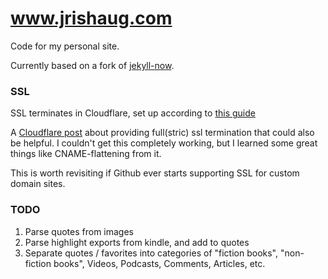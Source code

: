 # www.jrishaug.com
Code for my personal site.

Currently based on a fork of [jekyll-now](https://github.com/barryclark/jekyll-now).

### SSL
SSL terminates in Cloudflare, set up according to [this guide](https://sheharyar.me/blog/free-ssl-for-github-pages-with-custom-domains/)

A [Cloudflare post](https://blog.cloudflare.com/secure-and-fast-github-pages-with-cloudflare/) about 
providing full(stric) ssl termination that could also be helpful. I couldn't get this completely working,
but I learned some great things like CNAME-flattening from it.

This is worth revisiting if Github ever starts supporting SSL for custom domain sites.

### TODO
1. Parse quotes from images
2. Parse highlight exports from kindle, and add to quotes
3. Separate quotes / favorites into categories of "fiction books", "non-fiction books", Videos, Podcasts, Comments, Articles, etc.
